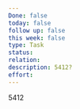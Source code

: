 ```yaml
---
Done: false
today: false
follow up: false
this week: false
type: Task
status:
relation:
description: 5412?
effort:
---
```

5412

